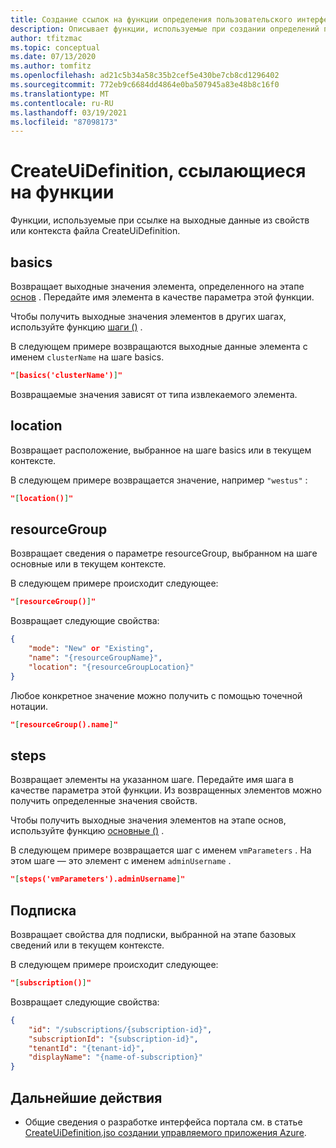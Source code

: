 ```yaml
---
title: Создание ссылок на функции определения пользовательского интерфейса
description: Описывает функции, используемые при создании определений пользовательского интерфейса для портал Azure, ссылающихся на другие объекты.
author: tfitzmac
ms.topic: conceptual
ms.date: 07/13/2020
ms.author: tomfitz
ms.openlocfilehash: ad21c5b34a58c35b2cef5e430be7cb8cd1296402
ms.sourcegitcommit: 772eb9c6684dd4864e0ba507945a83e48b8c16f0
ms.translationtype: MT
ms.contentlocale: ru-RU
ms.lasthandoff: 03/19/2021
ms.locfileid: "87098173"
---
```

# <a name="createuidefinition-referencing-functions"></a>CreateUiDefinition, ссылающиеся на функции

Функции, используемые при ссылке на выходные данные из свойств или контекста файла CreateUiDefinition.

## <a name="basics"></a>basics

Возвращает выходные значения элемента, определенного на этапе [основ](create-uidefinition-overview.md#basics) . Передайте имя элемента в качестве параметра этой функции.

Чтобы получить выходные значения элементов в других шагах, используйте функцию [шаги ()](#steps) .

В следующем примере возвращаются выходные данные элемента с именем `clusterName` на шаге basics.

```json
"[basics('clusterName')]"
```

Возвращаемые значения зависят от типа извлекаемого элемента.

## <a name="location"></a>location

Возвращает расположение, выбранное на шаге basics или в текущем контексте.

В следующем примере возвращается значение, например `"westus"` :

```json
"[location()]"
```

## <a name="resourcegroup"></a>resourceGroup

Возвращает сведения о параметре resourceGroup, выбранном на шаге основные или в текущем контексте.

В следующем примере происходит следующее:

```json
"[resourceGroup()]"
```

Возвращает следующие свойства:

```json
{
    "mode": "New" or "Existing",
    "name": "{resourceGroupName}",
    "location": "{resourceGroupLocation}"
}
```

Любое конкретное значение можно получить с помощью точечной нотации.

```json
"[resourceGroup().name]"
```

## <a name="steps"></a>steps

Возвращает элементы на указанном шаге. Передайте имя шага в качестве параметра этой функции. Из возвращенных элементов можно получить определенные значения свойств.

Чтобы получить выходные значения элементов на этапе основ, используйте функцию [основные ()](#basics) .

В следующем примере возвращается шаг с именем `vmParameters` . На этом шаге — это элемент с именем `adminUsername` .

```json
"[steps('vmParameters').adminUsername]"
```

## <a name="subscription"></a>Подписка

Возвращает свойства для подписки, выбранной на этапе базовых сведений или в текущем контексте.

В следующем примере происходит следующее:

```json
"[subscription()]"
```

Возвращает следующие свойства:

```json
{
    "id": "/subscriptions/{subscription-id}",
    "subscriptionId": "{subscription-id}",
    "tenantId": "{tenant-id}",
    "displayName": "{name-of-subscription}"
}
```

## <a name="next-steps"></a>Дальнейшие действия

* Общие сведения о разработке интерфейса портала см. в статье [CreateUiDefinition.jsо создании управляемого приложения Azure](create-uidefinition-overview.md).
